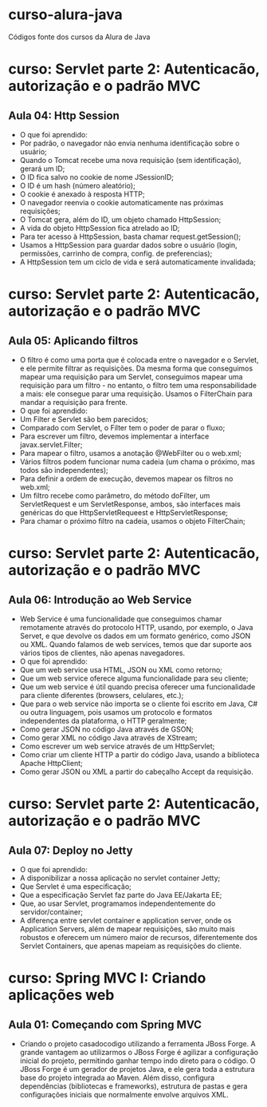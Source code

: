 # curso-alura-java
Códigos fonte dos cursos da Alura de Java

# curso: Servlet parte 2: Autenticacão, autorização e o padrão MVC
## Aula 04: Http Session
- O que foi aprendido: 
- Por padrão, o navegador não envia nenhuma identificação sobre o usuário;
- Quando o Tomcat recebe uma nova requisição (sem identificação), gerará um ID;
- O ID fica salvo no cookie de nome JSessionID; 
- O ID é um hash (número aleatório);
- O cookie é anexado à resposta HTTP;
- O navegador reenvia o cookie automaticamente nas próximas requisições;
- O Tomcat gera, além do ID, um objeto chamado HttpSession;
- A vida do objeto HttpSession fica atrelado ao ID;
- Para ter acesso à HttpSession, basta chamar request.getSession();
- Usamos a HttpSession para guardar dados sobre o usuário (login, permissões, carrinho de compra, config. de preferencias);
- A HttpSession tem um ciclo de vida e será automaticamente invalidada;

# curso: Servlet parte 2: Autenticacão, autorização e o padrão MVC
## Aula 05: Aplicando filtros
- O filtro é como uma porta que é colocada entre o navegador e o Servlet, e ele permite filtrar as requisições. Da mesma forma que conseguimos mapear uma requisição para um Servlet, conseguimos mapear uma requisição para um filtro - no entanto, o filtro tem uma responsabilidade a mais: ele consegue parar uma requisição. Usamos o FilterChain para mandar a requisição para frente.
- O que foi aprendido:
- Um Filter e Servlet são bem parecidos;
- Comparado com Servlet, o Filter tem o poder de parar o fluxo;
- Para escrever um filtro, devemos implementar a interface javax.servlet.Filter;
- Para mapear o filtro, usamos a anotação @WebFilter ou o web.xml;
- Vários filtros podem funcionar numa cadeia (um chama o próximo, mas todos são independentes);
- Para definir a ordem de execução, devemos mapear os filtros no web.xml;
- Um filtro recebe como parâmetro, do método doFilter, um ServletRequest e um ServletResponse, ambos, são interfaces mais genéricas do que HttpServletRequeest e HttpServletResponse;
- Para chamar o próximo filtro na cadeia, usamos o objeto FilterChain;

# curso: Servlet parte 2: Autenticacão, autorização e o padrão MVC
## Aula 06: Introdução ao Web Service
- Web Service é uma funcionalidade que conseguimos chamar remotamente através do protocolo HTTP, usando, por exemplo, o Java Servet, e que devolve os dados em um formato genérico, como JSON ou XML. Quando falamos de web services, temos que dar suporte aos vários tipos de clientes, não apenas navegadores.
- O que foi aprendido:
- Que um web service usa HTML, JSON ou XML como retorno; 
- Que um web service oferece alguma funcionalidade para seu cliente; 
- Que um web service é útil quando precisa oferecer uma funcionalidade para cliente diferentes (browsers, celulares, etc.); 
- Que para o web service não importa se o cliente foi escrito em Java, C# ou outra linguagem, pois usamos um protocolo e formatos independentes da plataforma, o HTTP geralmente;
- Como gerar JSON no código Java através de GSON;
- Como gerar XML no código Java através de XStream;
- Como escrever um web service através de um HttpServlet;
- Como criar um cliente HTTP a partir do código Java, usando a biblioteca Apache HttpClient; 
- Como gerar JSON ou XML a partir do cabeçalho Accept da requisição.

# curso: Servlet parte 2: Autenticacão, autorização e o padrão MVC
## Aula 07: Deploy no Jetty
- O que foi aprendido:
- A disponibilizar a nossa aplicação no servlet container Jetty; 
- Que Servlet é uma especificação; 
- Que a especificação Servlet faz parte do Java EE/Jakarta EE; 
- Que, ao usar Servlet, programamos independentemente do servidor/container; 
- A diferença entre servlet container e application server, onde os Application Servers, além de mapear requisições, são muito mais robustos e oferecem um número maior de recursos, diferentemente dos Servlet Containers, que apenas mapeiam as requisições do cliente.

# curso: Spring MVC I: Criando aplicações web
## Aula 01: Começando com Spring MVC
- Criando o projeto casadocodigo utilizando a ferramenta JBoss Forge. A grande vantagem ao utilizarmos o JBoss Forge é agilizar a configuração inicial do projeto, permitindo ganhar tempo indo direto para o código. O JBoss Forge é um gerador de projetos Java, e ele gera toda a estrutura base do projeto integrada ao Maven. Além disso, configura dependências (bibliotecas e frameworks), estrutura de pastas e gera configurações iniciais que normalmente envolve arquivos XML.









